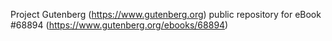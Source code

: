 Project Gutenberg (https://www.gutenberg.org) public repository for eBook #68894 (https://www.gutenberg.org/ebooks/68894)
